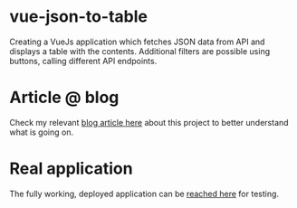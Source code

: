 # vue-json-to-table
Creating a VueJs application which fetches JSON data from API and displays a table with the contents. Additional filters are possible using buttons, calling different API endpoints.

# Article @ blog
Check my relevant [blog article here](https://siposm.github.io/blog/vuejs-json-to-table) about this project to better understand what is going on.

# Real application
The fully working, deployed application can be [reached here](https://siposm.hu/demo/vue-json-to-table) for testing.
